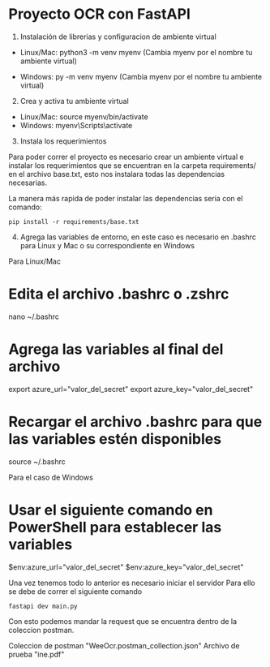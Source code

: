 # Proyecto OCR con FastAPI

1. Instalación de librerias y configuracion de ambiente virtual

- Linux/Mac: python3 -m venv myenv (Cambia myenv por el nombre tu ambiente virtual)

- Windows: py -m venv myenv (Cambia myenv por el nombre tu ambiente virtual)

2. Crea y activa tu ambiente virtual

- Linux/Mac: source myenv/bin/activate
- Windows: myenv\Scripts\activate

3. Instala los requerimientos

Para poder correr el proyecto es necesario crear un ambiente virtual
e instalar los requerimientos que se encuentran en la carpeta requirements/
en el archivo base.txt, esto nos instalara todas las dependencias necesarias.

La manera más rapida de poder instalar las dependencias seria con el comando:

```
pip install -r requirements/base.txt
```

4. Agrega las variables de entorno, en este caso es necesario en .bashrc para
Linux y Mac o su correspondiente en Windows

Para Linux/Mac

# Edita el archivo .bashrc o .zshrc
nano ~/.bashrc

# Agrega las variables al final del archivo
export azure_url="valor_del_secret"
export azure_key="valor_del_secret"

# Recargar el archivo .bashrc para que las variables estén disponibles
source ~/.bashrc

Para el caso de Windows

# Usar el siguiente comando en PowerShell para establecer las variables
$env:azure_url="valor_del_secret"
$env:azure_key="valor_del_secret"

Una vez tenemos todo lo anterior es necesario iniciar el servidor
Para ello se debe de correr el siguiente comando

```
fastapi dev main.py
```

Con esto podemos mandar la request que se encuentra dentro de la coleccion
postman.


Coleccion de postman "WeeOcr.postman_collection.json"
Archivo de prueba "ine.pdf"
